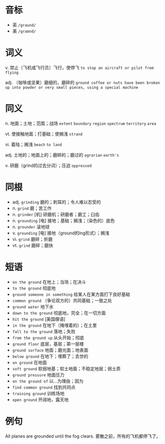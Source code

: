 # 音标

- 英 `/graund/`
- 美 `/ɡraʊnd/`

# 词义

v. 禁止〔飞机或飞行员〕飞行，使停飞
`to stop an aircraft or pilot from flying`

adj. 〔咖啡或坚果〕磨细的，磨碎的
`ground coffee or nuts have been broken up into powder or very small pieces, using a special machine`

# 同义

n. 地面；土地；范围；战场
`extent` `boundary` `region` `spectrum` `territory` `area`

vt. 使接触地面；打基础；使搁浅
`strand`

vi. 着陆；搁浅
`beach` `to land`

adj. 土地的；地面上的；磨碎的；磨过的
`agrarian` `earth's`

v. 研磨（grind的过去分词）；压迫
`oppressed`

# 同根

- adj. `grinding` 磨的；刺耳的；令人难以忍受的
- n. `grind` 磨；苦工作
- n. `grinder` [机] 研磨机；研磨者；磨工；臼齿
- n. `grounding` [电] 接地；基础；搁浅；（染色的）底色
- n. `grounder` 滚地球
- v. `grounding` [电] 接地（ground的ing形式）；搁浅
- vi. `grind` 磨碎；折磨
- vt. `grind` 磨碎；磨快

# 短语

- `on the ground` 在地上；当场；在决斗
- `to the ground` 彻底地
- `ground someone in something` 给某人在某方面打下良好基础
- `common ground` （争论双方的）共同基础；一致之处
- `ground water` 地下水
- `down to the ground` 彻底地，完全；在一切方面
- `hit the ground` [美国俚语]
- `in the ground` 在地下（掩埋着的）；在土里
- `fall to the ground` 落地；失败
- `from the ground up` 从头开始；彻底
- `ground floor` 底层，基层；第一层楼
- `ground surface` 地面；磨光面；地表面
- `below ground` 在地下；埋葬了；去世的
- `on ground` 在地面
- `soft ground` 软弱地基；软土地面；不稳定地层；弱土质
- `ground pressure` 地面压力
- `on the ground of` 以…为理由；因为
- `find common ground` 找到共同点
- `training ground` 训练场地
- `open ground` 开阔地，露天地

# 例句

All planes are grounded until the fog clears.
雾散之前，所有的飞机都停飞了。



